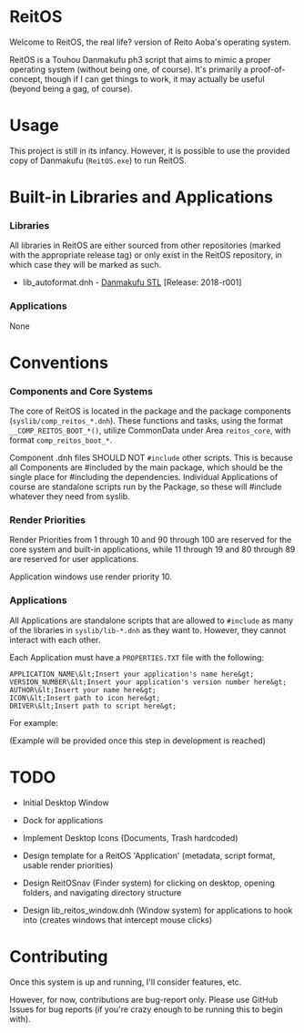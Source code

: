 # ReitOS

Welcome to ReitOS, the real life? version of Reito Aoba's operating system. 

ReitOS is a Touhou Danmakufu ph3 script that aims to mimic a proper operating system (without being one, of course). It's primarily a proof-of-concept, though if I can get things to work, it may actually be useful (beyond being a gag, of course).

# Usage

This project is still in its infancy. However, it is possible to use the provided copy of Danmakufu (`ReitOS.exe`) to run ReitOS.

# Built-in Libraries and Applications

### Libraries
All libraries in ReitOS are either sourced from other repositories (marked with the appropriate release tag) or only exist in the ReitOS repository, in which case they will be marked as such.
* lib_autoformat.dnh - [Danmakufu STL](https://github.com/Sparen/Sparen-DNH-STL) [Release: 2018-r001]

### Applications
None

# Conventions

### Components and Core Systems

The core of ReitOS is located in the package and the package components (`syslib/comp_reitos_*.dnh`). These functions and tasks, using the format `__COMP_REITOS_BOOT_*()`, utilize CommonData under Area `reitos_core`, with format `comp_reitos_boot_*`. 

Component .dnh files SHOULD NOT `#include` other scripts. This is because all Components are #included by the main package, which should be the single place for #including the dependencies. Individual Applications of course are standalone scripts run by the Package, so these will #include whatever they need from syslib.

### Render Priorities

Render Priorities from 1 through 10 and 90 through 100 are reserved for the core system and built-in applications, while 11 through 19 and 80 through 89 are reserved for user applications.

Application windows use render priority 10.

### Applications

All Applications are standalone scripts that are allowed to `#include` as many of the libraries in `syslib/lib-*.dnh` as they want to. However, they cannot interact with each other.

Each Application must have a `PROPERTIES.TXT` file with the following:
```
APPLICATION_NAME\&lt;Insert your application's name here&gt;
VERSION_NUMBER\&lt;Insert your application's version number here&gt;
AUTHOR\&lt;Insert your name here&gt;
ICON\&lt;Insert path to icon here&gt;
DRIVER\&lt;Insert path to script here&gt;
```

For example:

(Example will be provided once this step in development is reached)

# TODO

* Initial Desktop Window
* Dock for applications
* Implement Desktop Icons (Documents, Trash hardcoded)
* Design template for a ReitOS 'Application' (metadata, script format, usable render priorities)

* Design ReitOSnav (Finder system) for clicking on desktop, opening folders, and navigating directory structure
* Design lib_reitos_window.dnh (Window system) for applications to hook into (creates windows that intercept mouse clicks)

# Contributing

Once this system is up and running, I'll consider features, etc.

However, for now, contributions are bug-report only. Please use GitHub Issues for bug reports (if you're crazy enough to be running this to begin with).